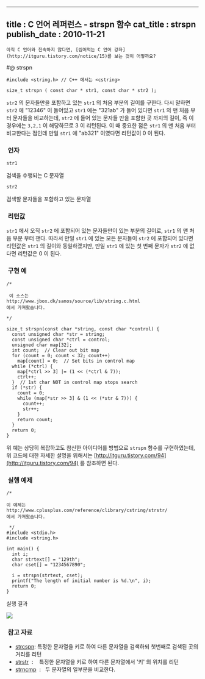 ----------------
title : C 언어 레퍼런스 - strspn 함수
cat_title :  strspn
publish_date : 2010-11-21
--------------



```warning
아직 C 언어와 친숙하지 않다면, [씹어먹는 C 언어 강좌](http://itguru.tistory.com/notice/15)를 보는 것이 어떻까요?

```

#@ strspn

```info-format
#include <string.h> // C++ 에서는 <cstring>

size_t strspn ( const char * str1, const char * str2 );
```


`str2` 의 문자들만을 포함하고 있는 `str1` 의 처음 부분의 길이를 구한다.
다시 말하면 `str2` 에 "12346" 이 들어있고 `str1` 에는 "321ab" 가 들어 있다면 `str1` 의 맨 처음 부터 문자들을 비교하는데, `str2` 에 들어 있는 문자들 만을 포함한 곳 까지의 길이, 즉 이 경우에는 `3,2,1` 이 해당하므로 3 이 리턴된다. 이 때 중요한 점은 `str1` 의 맨 처음 부터 비교한다는 점인데 만일 `str1` 에 "ab321" 이였다면 리턴값이 0 이 된다.



###  인자




`str1`

검색을 수행되는 C 문자열

`str2`

검색할 문자들을 포함하고 있는 문자열



###  리턴값




`str1` 에서 오직 `str2` 에 포함되어 있는 문자들만이 있는 부분의 길이로, `str1` 의 맨 처음 부분 부터 잰다. 따라서 만일 `str1` 에 있는 모든 문자들이 `str2` 에 포함되어 있다면 리턴값은 `str1` 의 길이와 동일하겠지만, 만일 `str1` 에 있는 첫 번째 문자가 `str2` 에 없다면 리턴값은 0 이 된다.



###  구현 예


```cpp-formatted
/*

 이 소스는
http://www.jbox.dk/sanos/source/lib/string.c.html
에서 가져왔습니다.

*/

size_t strspn(const char *string, const char *control) {
  const unsigned char *str = string;
  const unsigned char *ctrl = control;
  unsigned char map[32];
  int count;  // Clear out bit map
  for (count = 0; count < 32; count++)
    map[count] = 0;  // Set bits in control map
  while (*ctrl) {
    map[*ctrl >> 3] |= (1 << (*ctrl & 7));
    ctrl++;
  }  // 1st char NOT in control map stops search
  if (*str) {
    count = 0;
    while (map[*str >> 3] & (1 << (*str & 7))) {
      count++;
      str++;
    }
    return count;
  }
  return 0;
}
```

위 예는 상당히 복잡하고도 참신한 아이디어를 방법으로 `strspn` 함수를 구현하였는데, 위 코드에 대한 자세한 설명을 위해서는 [http://itguru.tistory.com/94](http://itguru.tistory.com/94) 를 참조하면 된다.



###  실행 예제

```cpp-formatted
/*

이 예제는
http://www.cplusplus.com/reference/clibrary/cstring/strstr/
에서 가져왔습니다.

 */
#include <stdio.h>
#include <string.h>

int main() {
  int i;
  char strtext[] = "129th";
  char cset[] = "1234567890";

  i = strspn(strtext, cset);
  printf("The length of initial number is %d.\n", i);
  return 0;
}
```


실행 결과


![](http://img1.daumcdn.net/thumb/R1920x0/?fname=http%3A%2F%2Fcfile22.uf.tistory.com%2Fimage%2F207075134CE88952A5D63C)



###  참고 자료

*  [strcspn](http://itguru.tistory.com/94): 특정한 문자열을 키로 하여 다른 문자열을 검색하되 첫번째로 검색된 곳의 거리를 리턴
*  [strstr](http://itguru.tistory.com/101)  :    특정한 문자열을 키로 하여 다른 문자열에서 '키' 의 위치를 리턴
*  [strncmp](http://itguru.tistory.com/90)  :   두 문자열의 일부분을 비교한다.